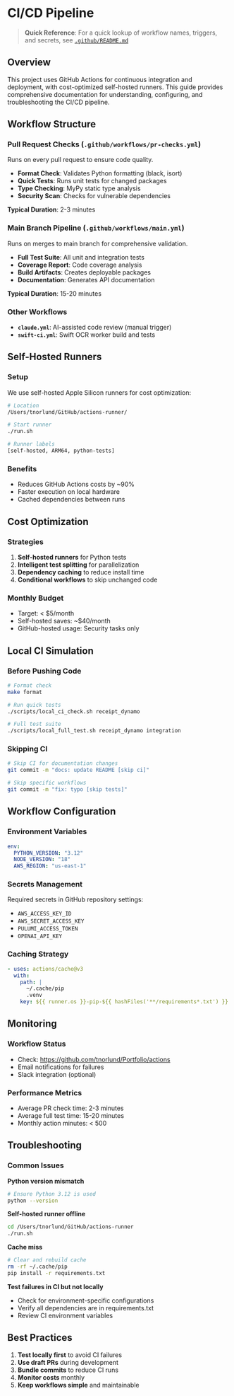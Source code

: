 # CI/CD Pipeline

> **Quick Reference**: For a quick lookup of workflow names, triggers, and secrets, see [`.github/README.md`](../../.github/README.md)

## Overview

This project uses GitHub Actions for continuous integration and deployment, with cost-optimized self-hosted runners. This guide provides comprehensive documentation for understanding, configuring, and troubleshooting the CI/CD pipeline.

## Workflow Structure

### Pull Request Checks (`.github/workflows/pr-checks.yml`)
Runs on every pull request to ensure code quality.

- **Format Check**: Validates Python formatting (black, isort)
- **Quick Tests**: Runs unit tests for changed packages
- **Type Checking**: MyPy static type analysis
- **Security Scan**: Checks for vulnerable dependencies

**Typical Duration**: 2-3 minutes

### Main Branch Pipeline (`.github/workflows/main.yml`)
Runs on merges to main branch for comprehensive validation.

- **Full Test Suite**: All unit and integration tests
- **Coverage Report**: Code coverage analysis
- **Build Artifacts**: Creates deployable packages
- **Documentation**: Generates API documentation

**Typical Duration**: 15-20 minutes

### Other Workflows

- **`claude.yml`**: AI-assisted code review (manual trigger)
- **`swift-ci.yml`**: Swift OCR worker build and tests

## Self-Hosted Runners

### Setup
We use self-hosted Apple Silicon runners for cost optimization:

```bash
# Location
/Users/tnorlund/GitHub/actions-runner/

# Start runner
./run.sh

# Runner labels
[self-hosted, ARM64, python-tests]
```

### Benefits
- Reduces GitHub Actions costs by ~90%
- Faster execution on local hardware
- Cached dependencies between runs

## Cost Optimization

### Strategies
1. **Self-hosted runners** for Python tests
2. **Intelligent test splitting** for parallelization
3. **Dependency caching** to reduce install time
4. **Conditional workflows** to skip unchanged code

### Monthly Budget
- Target: < $5/month
- Self-hosted saves: ~$40/month
- GitHub-hosted usage: Security tasks only

## Local CI Simulation

### Before Pushing Code
```bash
# Format check
make format

# Run quick tests
./scripts/local_ci_check.sh receipt_dynamo

# Full test suite
./scripts/local_full_test.sh receipt_dynamo integration
```

### Skipping CI
```bash
# Skip CI for documentation changes
git commit -m "docs: update README [skip ci]"

# Skip specific workflows
git commit -m "fix: typo [skip tests]"
```

## Workflow Configuration

### Environment Variables
```yaml
env:
  PYTHON_VERSION: "3.12"
  NODE_VERSION: "18"
  AWS_REGION: "us-east-1"
```

### Secrets Management
Required secrets in GitHub repository settings:
- `AWS_ACCESS_KEY_ID`
- `AWS_SECRET_ACCESS_KEY`
- `PULUMI_ACCESS_TOKEN`
- `OPENAI_API_KEY`

### Caching Strategy
```yaml
- uses: actions/cache@v3
  with:
    path: |
      ~/.cache/pip
      .venv
    key: ${{ runner.os }}-pip-${{ hashFiles('**/requirements*.txt') }}
```

## Monitoring

### Workflow Status
- Check: https://github.com/tnorlund/Portfolio/actions
- Email notifications for failures
- Slack integration (optional)

### Performance Metrics
- Average PR check time: 2-3 minutes
- Average full test time: 15-20 minutes
- Monthly action minutes: < 500

## Troubleshooting

### Common Issues

**Python version mismatch**
```bash
# Ensure Python 3.12 is used
python --version
```

**Self-hosted runner offline**
```bash
cd /Users/tnorlund/GitHub/actions-runner
./run.sh
```

**Cache miss**
```bash
# Clear and rebuild cache
rm -rf ~/.cache/pip
pip install -r requirements.txt
```

**Test failures in CI but not locally**
- Check for environment-specific configurations
- Verify all dependencies are in requirements.txt
- Review CI environment variables

## Best Practices

1. **Test locally first** to avoid CI failures
2. **Use draft PRs** during development
3. **Bundle commits** to reduce CI runs
4. **Monitor costs** monthly
5. **Keep workflows simple** and maintainable